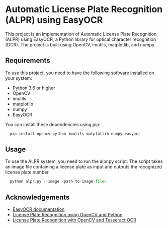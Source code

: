# Automatic License Plate Recognition (ALPR) using EasyOCR

This project is an implementation of Automatic License Plate Recognition (ALPR) using EasyOCR, a Python library for optical character recognition (OCR). The project is built using OpenCV, imutils, matplotlib, and numpy.

## Requirements

To use this project, you need to have the following software installed on your system:
* Python 3.6 or higher
* OpenCV
* imutils
* matplotlib
* numpy
* EasyOCR

You can install these dependencies using pip:
```bash
  pip install opencv-python imutils matplotlib numpy easyocr
```
## Usage

To use the ALPR system, you need to run the alpr.py script. The script takes an image file containing a license plate as input and outputs the recognized license plate number.
```python
  python alpr.py --image <path-to-image-file>
```
## Acknowledgements

 - [EasyOCR documentation](https://github.com/JaidedAI/EasyOCR)
 - [License Plate Recognition using OpenCV and Python](https://pyimagesearch.com/2020/09/21/opencv-automatic-license-number-plate-recognition-anpr-with-python/)
 - [License Plate Recognition with OpenCV and Tesseract OCR](https://pyimagesearch.com/2018/09/17/opencv-ocr-and-text-recognition-with-tesseract/)

